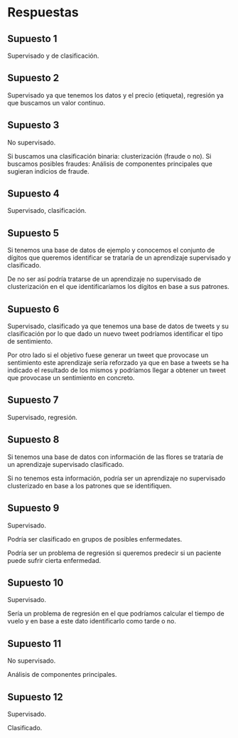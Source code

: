 # Respuestas

## Supuesto 1

Supervisado y de clasificación.

## Supuesto 2

Supervisado ya que tenemos los datos y el precio (etiqueta), regresión ya que buscamos un valor continuo.

## Supuesto 3

No supervisado.

Si buscamos una clasificación binaria: clusterización (fraude o no).
Si buscamos posibles fraudes: Análisis de componentes principales que sugieran indicios de fraude.

## Supuesto 4

Supervisado, clasificación.

## Supuesto 5

Si tenemos una base de datos de ejemplo y conocemos el conjunto de dígitos que queremos identificar se trataría de un aprendizaje supervisado y clasificado.

De no ser así podría tratarse de un aprendizaje no supervisado de clusterización en el que identificaríamos los dígitos en base a sus patrones.

## Supuesto 6

Supervisado, clasificado ya que tenemos una base de datos de tweets y su clasificación por lo que dado un nuevo tweet podríamos identificar el tipo de sentimiento.

Por otro lado si el objetivo fuese generar un tweet que provocase un sentimiento este aprendizaje sería reforzado ya que en base a tweets se ha indicado el resultado de los mismos y podríamos llegar a obtener un tweet que provocase un sentimiento en concreto.

## Supuesto 7

Supervisado, regresión.

## Supuesto 8

Si tenemos una base de datos con información de las flores se trataría de un aprendizaje supervisado clasificado.

Si no tenemos esta información, podría ser un aprendizaje no supervisado clusterizado en base a los patrones que se identifiquen.

## Supuesto 9

Supervisado.

Podría ser clasificado en grupos de posibles enfermedates.

Podría ser un problema de regresión si queremos predecir si un paciente puede sufrir cierta enfermedad.

## Supuesto 10

Supervisado.

Sería un problema de regresión en el que podríamos calcular el tiempo de vuelo y en base a este dato identificarlo como tarde o no.

## Supuesto 11

No supervisado.

Análisis de componentes principales.

## Supuesto 12

Supervisado.

Clasificado.